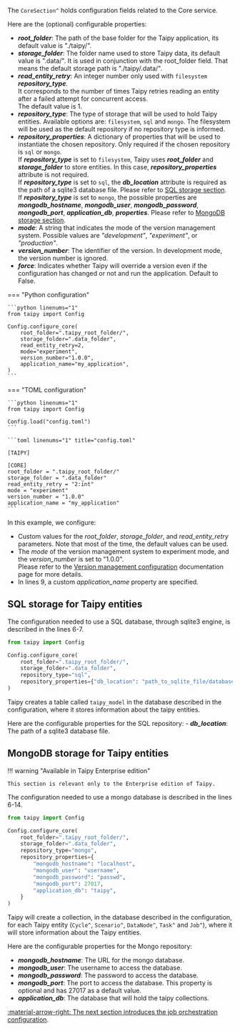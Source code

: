 The `CoreSection^` holds configuration fields related to the Core service.

Here are the (optional) configurable properties:

- _**root_folder**_: The path of the base folder for the Taipy application, its default value is 
    "./taipy/".
- _**storage_folder**_: The folder name used to store Taipy data, its default value is ".data/". 
    It is used in conjunction with the root_folder field. That means the default storage path is 
    "./taipy/.data/".
- _**read_entity_retry**_: An integer number only used with `filesystem` _**repository_type**_. <br>
    It corresponds to the number of times Taipy retries reading an entity after a failed attempt 
    for concurrent access. <br>
    The default value is 1.
- _**repository_type**_: The type of storage that will be used to hold Taipy entities. Available 
    options are: `filesystem`, `sql` and `mongo`. The filesystem will be used as the default 
    repository if no repository type is informed.
- _**repository_properties**_: A dictionary of properties that will be used to instantiate the
    chosen repository. Only required if the chosen repository is `sql` or `mongo`.</br>
    If _**repository_type**_ is set to `filesystem`, Taipy uses _**root_folder**_ and 
    _**storage_folder**_ to store entities. In this case, _**repository_properties**_ attribute 
    is not required.</br>
    If _**repository_type**_ is set to `sql`, the _**db_location**_ attribute is required as the 
    path of a sqlite3 database file. Please refer to 
    [SQL storage section](core-config.md#sql-storage-for-taipy-entities).</br>
    If _**repository_type**_ is set to `mongo`, the possible properties are 
    _**mongodb_hostname**_, _**mongodb_user**_, _**mongodb_password**_, _**mongodb_port**_, 
    _**application_db**_, _**properties**_. Please refer to
    [MongoDB storage section](core-config.md#mongodb-storage-for-taipy-entities).
- _**mode**_: A string that indicates the mode of the version management system.
    Possible values are *"development"*, *"experiment"*, or *"production"*.
- _**version_number**_: The identifier of the version. In development mode, the version number 
    is ignored.
- _**force**_: Indicates whether Taipy will override a version even if the configuration has 
    changed or not and run the application. Default to False.

=== "Python configuration"

    ```python linenums="1"
    from taipy import Config

    Config.configure_core(
        root_folder=".taipy_root_folder/",
        storage_folder=".data_folder",
        read_entity_retry=2,
        mode="experiment",
        version_number="1.0.0",
        application_name="my_application",
    )
    ```

=== "TOML configuration"

    ```python linenums="1"
    from taipy import Config

    Config.load("config.toml")
    ```

    ```toml linenums="1" title="config.toml"

    [TAIPY]

    [CORE]
    root_folder = ".taipy_root_folder/"
    storage_folder = ".data_folder"
    read_entity_retry = "2:int"
    mode = "experiment"
    version_number = "1.0.0"
    application_name = "my_application"
    ```

In this example, we configure:

  - Custom values for the *root_folder*, *storage_folder*, and *read_entity_retry* parameters.
      Note that most of the time, the default values can be used.
  - The *mode* of the version management system to experiment mode, and the *version_number* is 
      set to "1.0.0".</br>
      Please refer to the [Version management configuration](../../../manuals/core/versioning/configuration.md)
      documentation page for more details.
  - In lines 9, a custom *application_name* property are specified.

## SQL storage for Taipy entities

The configuration needed to use a SQL database, through sqlite3 engine, is described in the 
lines 6-7.

```python linenums="1"
from taipy import Config

Config.configure_core(
    root_folder=".taipy_root_folder/",
    storage_folder=".data_folder",
    repository_type="sql",
    repository_properties={"db_location": "path_to_sqlite_file/database.db"},
)
```
Taipy creates a table called `taipy_model` in the database described in the configuration, where 
it stores information about the taipy entities.

Here are the configurable properties for the SQL repository:
    - _**db_location**_: The path of a sqlite3 database file.

## MongoDB storage for Taipy entities

!!! warning "Available in Taipy Enterprise edition"

    This section is relevant only to the Enterprise edition of Taipy.

The configuration needed to use a mongo database is described in the lines 6-14.

```python linenums="1"
from taipy import Config

Config.configure_core(
    root_folder=".taipy_root_folder/",
    storage_folder=".data_folder",
    repository_type="mongo",
    repository_properties={
        "mongodb_hostname": "localhost",
        "mongodb_user": "username",
        "mongodb_password": "passwd",
        "mongodb_port": 27017,
        "application_db": "taipy",
    }
)
```

Taipy will create a collection, in the database described in the configuration, for each Taipy 
entity (`Cycle^`, `Scenario^`, `DataNode^`, `Task^` and `Job^`), where it will store information 
about the Taipy entities.

Here are the configurable properties for the Mongo repository:

  - _**mongodb_hostname**_: The URL for the mongo database.
  - _**mongodb_user**_: The username to access the database.
  - _**mongodb_password**_: The password to access the database.
  - _**mongodb_port**_: The port to access the database. This property is optional and has 27017 
      as a default value.
  - _**application_db**_: The database that will hold the taipy collections.

[:material-arrow-right: The next section introduces the job orchestration configuration](job-config.md).
